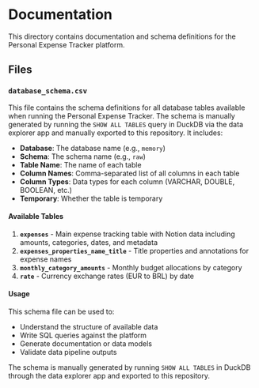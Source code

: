 # Documentation

This directory contains documentation and schema definitions for the Personal Expense Tracker platform.

## Files

### `database_schema.csv`

This file contains the schema definitions for all database tables available when running the Personal Expense Tracker. The schema is manually generated by running the `SHOW ALL TABLES` query in DuckDB via the data explorer app and manually exported to this repository. It includes:

- **Database**: The database name (e.g., `memory`)
- **Schema**: The schema name (e.g., `raw`)
- **Table Name**: The name of each table
- **Column Names**: Comma-separated list of all columns in each table
- **Column Types**: Data types for each column (VARCHAR, DOUBLE, BOOLEAN, etc.)
- **Temporary**: Whether the table is temporary

#### Available Tables

1. **`expenses`** - Main expense tracking table with Notion data including amounts, categories, dates, and metadata
2. **`expenses_properties_name_title`** - Title properties and annotations for expense names
3. **`monthly_category_amounts`** - Monthly budget allocations by category
4. **`rate`** - Currency exchange rates (EUR to BRL) by date

#### Usage

This schema file can be used to:

- Understand the structure of available data
- Write SQL queries against the platform
- Generate documentation or data models
- Validate data pipeline outputs

The schema is manually generated by running `SHOW ALL TABLES` in DuckDB through the data explorer app and exported to this repository.
